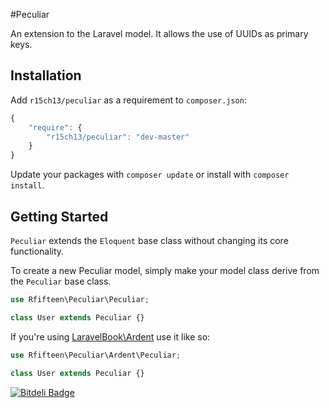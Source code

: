 #Peculiar

An extension to the Laravel model. It allows the use of UUIDs as primary keys.

## Installation

Add `r15ch13/peculiar` as a requirement to `composer.json`:

```javascript
{
    "require": {
        "r15ch13/peculiar": "dev-master"
    }
}
```

Update your packages with `composer update` or install with `composer install`.


## Getting Started

`Peculiar` extends the `Eloquent` base class without changing its core functionality.

To create a new Peculiar model, simply make your model class derive from the `Peculiar` base class.

```php
use Rfifteen\Peculiar\Peculiar;

class User extends Peculiar {}
```

If you're using [LaravelBook\Ardent](https://github.com/laravelbook/ardent) use it like so:

```php
use Rfifteen\Peculiar\Ardent\Peculiar;

class User extends Peculiar {}
```

[![Bitdeli Badge](https://d2weczhvl823v0.cloudfront.net/r15ch13/peculiar/trend.png)](https://bitdeli.com/free "Bitdeli Badge")


